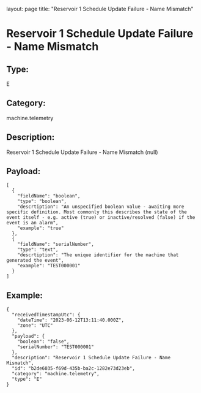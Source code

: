 layout: page
title: "Reservoir 1 Schedule Update Failure - Name Mismatch"

# Reservoir 1 Schedule Update Failure - Name Mismatch

## Type:

E

## Category:

machine.telemetry

## Description: 

Reservoir 1 Schedule Update Failure - Name Mismatch (null)

## Payload:

```
[
  {
    "fieldName": "boolean",
    "type": "boolean",
    "descrtiption": "An unspecified boolean value - awaiting more specific definition. Most commonly this describes the state of the event itself - e.g. active (true) or inactive/resolved (false) if the event is an alarm",
    "example": "true"
  },
  {
    "fieldName": "serialNumber",
    "type": "text",
    "descrtiption": "The unique identifier for the machine that generated the event",
    "example": "TEST000001"
  }
]
```

## Example:

```
{
  "receivedTimestampUtc": {
    "dateTime": "2023-06-12T13:11:40.000Z",
    "zone": "UTC"
  },
  "payload": {
    "boolean": "false",
    "serialNumber": "TEST000001"
  },
  "description": "Reservoir 1 Schedule Update Failure - Name Mismatch",
  "id": "b2de6035-f69d-435b-ba2c-1282e73d23eb",
  "category": "machine.telemetry",
  "type": "E"
}
```
